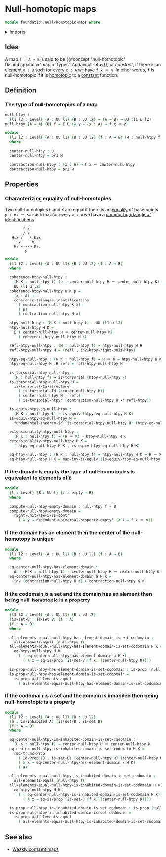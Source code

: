 # Null-homotopic maps

```agda
module foundation.null-homotopic-maps where
```

<details><summary>Imports</summary>

```agda
open import foundation.commuting-triangles-of-identifications
open import foundation.dependent-pair-types
open import foundation.empty-types
open import foundation.fundamental-theorem-of-identity-types
open import foundation.homotopy-induction
open import foundation.identity-types
open import foundation.inhabited-types
open import foundation.negation
open import foundation.propositional-truncations
open import foundation.propositions
open import foundation.sets
open import foundation.structure-identity-principle
open import foundation.torsorial-type-families
open import foundation.type-arithmetic-dependent-pair-types
open import foundation.unit-type
open import foundation.universal-property-empty-type
open import foundation.universe-levels

open import foundation-core.contractible-types
open import foundation-core.equivalences
open import foundation-core.function-types
open import foundation-core.homotopies
```

</details>

## Idea

A map `f : A → B` is said to be
{{#concept "null-homotopic" Disambiguation="map of types" Agda=null-htpy}}, or
_constant_, if there is an element `y : B` such for every `x : A` we have
`f x ＝ y`. In other words, `f` is null-homotopic if it is
[homotopic](foundation-core.homotopies.md) to a
[constant](foundation-core.constant-maps.md) function.

## Definition

### The type of null-homotopies of a map

```agda
null-htpy :
  {l1 l2 : Level} {A : UU l1} {B : UU l2} → (A → B) → UU (l1 ⊔ l2)
null-htpy {A = A} {B} f = Σ B (λ y → (x : A) → f x ＝ y)

module _
  {l1 l2 : Level} {A : UU l1} {B : UU l2} {f : A → B} (H : null-htpy f)
  where

  center-null-htpy : B
  center-null-htpy = pr1 H

  contraction-null-htpy : (x : A) → f x ＝ center-null-htpy
  contraction-null-htpy = pr2 H
```

## Properties

### Characterizing equality of null-homotopies

Two null-homotopies `H` and `K` are equal if there is an
[equality](foundation-core.identity-types.md) of base points `p : H₀ ＝ K₀` such
that for every `x : A` we have a
[commuting triangle of identifications](foundation.commuting-triangles-of-identifications.md)

```text
        f x
        / \
   H₁x /   \ K₁x
      ∨     ∨
    H₀ ----> K₀.
         p
```

```agda
module _
  {l1 l2 : Level} {A : UU l1} {B : UU l2} {f : A → B}
  where

  coherence-htpy-null-htpy :
    (H K : null-htpy f) (p : center-null-htpy H ＝ center-null-htpy K) →
    UU (l1 ⊔ l2)
  coherence-htpy-null-htpy H K p =
    (x : A) →
    coherence-triangle-identifications
      ( contraction-null-htpy K x)
      ( p)
      ( contraction-null-htpy H x)

  htpy-null-htpy : (H K : null-htpy f) → UU (l1 ⊔ l2)
  htpy-null-htpy H K =
    Σ ( center-null-htpy H ＝ center-null-htpy K)
      ( coherence-htpy-null-htpy H K)

  refl-htpy-null-htpy : (H : null-htpy f) → htpy-null-htpy H H
  refl-htpy-null-htpy H = (refl , inv-htpy-right-unit-htpy)

  htpy-eq-null-htpy : (H K : null-htpy f) → H ＝ K → htpy-null-htpy H K
  htpy-eq-null-htpy H .H refl = refl-htpy-null-htpy H

  is-torsorial-htpy-null-htpy :
    (H : null-htpy f) → is-torsorial (htpy-null-htpy H)
  is-torsorial-htpy-null-htpy H =
    is-torsorial-Eq-structure
      ( is-torsorial-Id (center-null-htpy H))
      ( center-null-htpy H , refl)
      ( is-torsorial-htpy' (contraction-null-htpy H ∙h refl-htpy))

  is-equiv-htpy-eq-null-htpy :
    (H K : null-htpy f) → is-equiv (htpy-eq-null-htpy H K)
  is-equiv-htpy-eq-null-htpy H =
    fundamental-theorem-id (is-torsorial-htpy-null-htpy H) (htpy-eq-null-htpy H)

  extensionality-htpy-null-htpy :
    (H K : null-htpy f) → (H ＝ K) ≃ htpy-null-htpy H K
  extensionality-htpy-null-htpy H K =
    ( htpy-eq-null-htpy H K , is-equiv-htpy-eq-null-htpy H K)

  eq-htpy-null-htpy : (H K : null-htpy f) → htpy-null-htpy H K → H ＝ K
  eq-htpy-null-htpy H K = map-inv-is-equiv (is-equiv-htpy-eq-null-htpy H K)
```

### If the domain is empty the type of null-homotopies is equivalent to elements of `B`

```agda
module _
  {l : Level} {B : UU l} {f : empty → B}
  where

  compute-null-htpy-empty-domain : null-htpy f ≃ B
  compute-null-htpy-empty-domain =
    right-unit-law-Σ-is-contr
      ( λ y → dependent-universal-property-empty' (λ x → f x ＝ y))
```

### If the domain has an element then the center of the null-homotopy is unique

```agda
module _
  {l1 l2 : Level} {A : UU l1} {B : UU l2} {f : A → B}
  where

  eq-center-null-htpy-has-element-domain :
    A → (H K : null-htpy f) → center-null-htpy H ＝ center-null-htpy K
  eq-center-null-htpy-has-element-domain a H K =
    inv (contraction-null-htpy H a) ∙ contraction-null-htpy K a
```

### If the codomain is a set and the domain has an element then being null-homotopic is a property

```agda
module _
  {l1 l2 : Level} {A : UU l1} {B : UU l2}
  (is-set-B : is-set B) (a : A)
  {f : A → B}
  where

  all-elements-equal-null-htpy-has-element-domain-is-set-codomain :
    all-elements-equal (null-htpy f)
  all-elements-equal-null-htpy-has-element-domain-is-set-codomain H K =
    eq-htpy-null-htpy H K
      ( ( eq-center-null-htpy-has-element-domain a H K) ,
        ( λ x → eq-is-prop (is-set-B (f x) (center-null-htpy K))))

  is-prop-null-htpy-has-element-domain-is-set-codomain : is-prop (null-htpy f)
  is-prop-null-htpy-has-element-domain-is-set-codomain =
    is-prop-all-elements-equal
      ( all-elements-equal-null-htpy-has-element-domain-is-set-codomain)
```

### If the codomain is a set and the domain is inhabited then being null-homotopic is a property

```agda
module _
  {l1 l2 : Level} {A : UU l1} {B : UU l2}
  (a : is-inhabited A) (is-set-B : is-set B)
  {f : A → B}
  where

  eq-center-null-htpy-is-inhabited-domain-is-set-codomain :
    (H K : null-htpy f) → center-null-htpy H ＝ center-null-htpy K
  eq-center-null-htpy-is-inhabited-domain-is-set-codomain H K =
    rec-trunc-Prop
      ( Id-Prop (B , is-set-B) (center-null-htpy H) (center-null-htpy K))
      ( λ x → eq-center-null-htpy-has-element-domain x H K)
      ( a)

  all-elements-equal-null-htpy-is-inhabited-domain-is-set-codomain :
    all-elements-equal (null-htpy f)
  all-elements-equal-null-htpy-is-inhabited-domain-is-set-codomain H K =
    eq-htpy-null-htpy H K
      ( ( eq-center-null-htpy-is-inhabited-domain-is-set-codomain H K) ,
        ( λ x → eq-is-prop (is-set-B (f x) (center-null-htpy K))))

  is-prop-null-htpy-is-inhabited-domain-is-set-codomain : is-prop (null-htpy f)
  is-prop-null-htpy-is-inhabited-domain-is-set-codomain =
    is-prop-all-elements-equal
      ( all-elements-equal-null-htpy-is-inhabited-domain-is-set-codomain)
```

## See also

- [Weakly constant maps](foundation.weakly-constant-maps.md)
